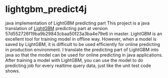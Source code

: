 # lightgbm_predict4j
java implementation of LightGBM predicting part
This project is a java translation of [LightGBM](https://github.com/Microsoft/LightGBM) predicting part at version 57d552726f19ba9b29843cbaa50f23a3ba4e79e6 in master. LightGBM is an excellent tool for training model in offline way. However, when a model is saved by LightGBM, it is difficult to be used efficiently for online predicting in production environment. I translate the predicting part of LightGBM into java so that the model can be used for online predicting in java applications. After training a model with LightGBM, you can use the model to do predicting job for every realtime query data, just like the unit test code shows.
